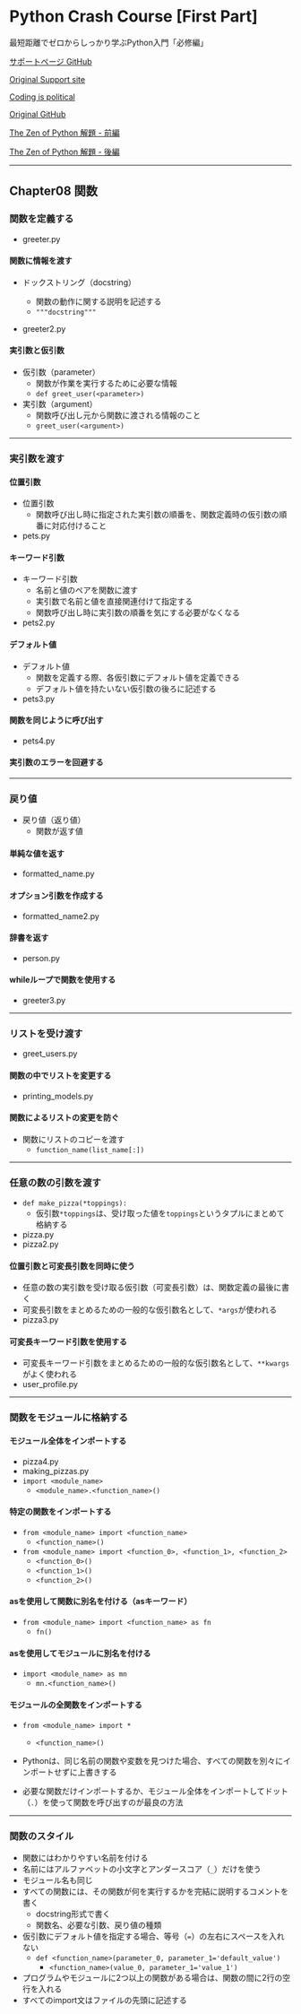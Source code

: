 # Python Crash Course [First Part]

最短距離でゼロからしっかり学ぶPython入門「必修編」

[サポートページ GitHub](https://github.com/takanory/saitan-python)

[Original Support site](https://nostarch.com/pythoncrashcourse2e)

[Coding is political](https://ehmatthes.github.io/pcc_2e/)

[Original GitHub](https://github.com/ehmatthes/pcc_2e/)

[The Zen of Python 解題 - 前編](https://atsuoishimoto.hatenablog.com/entry/20100920/1284986066)

[The Zen of Python 解題 - 後編](https://atsuoishimoto.hatenablog.com/entry/20100926/1285508015)

---

## Chapter08 関数

### 関数を定義する

- greeter.py

#### 関数に情報を渡す

- ドックストリング（docstring）
  - 関数の動作に関する説明を記述する
  - `"""docstring"""`

- greeter2.py

#### 実引数と仮引数

- 仮引数（parameter）
  - 関数が作業を実行するために必要な情報
  - `def greet_user(<parameter>)`
- 実引数（argument）
  - 関数呼び出し元から関数に渡される情報のこと
  - `greet_user(<argument>)`

---

### 実引数を渡す

#### 位置引数

- 位置引数
  - 関数呼び出し時に指定された実引数の順番を、関数定義時の仮引数の順番に対応付けること
- pets.py

#### キーワード引数

- キーワード引数
  - 名前と値のペアを関数に渡す
  - 実引数で名前と値を直接関連付けて指定する
  - 関数呼び出し時に実引数の順番を気にする必要がなくなる
- pets2.py

#### デフォルト値

- デフォルト値
  - 関数を定義する際、各仮引数にデフォルト値を定義できる
  - デフォルト値を持たいない仮引数の後ろに記述する
- pets3.py

#### 関数を同じように呼び出す

- pets4.py

#### 実引数のエラーを回避する

---

### 戻り値

- 戻り値（返り値）
  - 関数が返す値

#### 単純な値を返す

- formatted_name.py

#### オプション引数を作成する

- formatted_name2.py

#### 辞書を返す

- person.py

#### whileループで関数を使用する

- greeter3.py

---

### リストを受け渡す

- greet_users.py

#### 関数の中でリストを変更する

- printing_models.py

#### 関数によるリストの変更を防ぐ

- 関数にリストのコピーを渡す
  - `function_name(list_name[:])`

---

### 任意の数の引数を渡す

- `def make_pizza(*toppings):`
  - 仮引数`*toppings`は、受け取った値を`toppings`というタプルにまとめて格納する
- pizza.py
- pizza2.py

#### 位置引数と可変長引数を同時に使う

- 任意の数の実引数を受け取る仮引数（可変長引数）は、関数定義の最後に書く
- 可変長引数をまとめるための一般的な仮引数名として、`*args`が使われる
- pizza3.py

#### 可変長キーワード引数を使用する

- 可変長キーワード引数をまとめるための一般的な仮引数名として、`**kwargs`がよく使われる
- user_profile.py

---

### 関数をモジュールに格納する

#### モジュール全体をインポートする

- pizza4.py
- making_pizzas.py
- `import <module_name>`
  - `<module_name>.<function_name>()`

#### 特定の関数をインポートする

- `from <module_name> import <function_name>`
  - `<function_name>()`
- `from <module_name> import <function_0>, <function_1>, <function_2>`
  - `<function_0>()`
  - `<function_1>()`
  - `<function_2>()`

#### asを使用して関数に別名を付ける（asキーワード）

- `from <module_name> import <function_name> as fn`
  - `fn()`

#### asを使用してモジュールに別名を付ける

- `import <module_name> as mn`
  - `mn.<function_name>()`

#### モジュールの全関数をインポートする

- `from <module_name> import *`
  - `<function_name>()`

- Pythonは、同じ名前の関数や変数を見つけた場合、すべての関数を別々にインポートせずに上書きする
- 必要な関数だけインポートするか、モジュール全体をインポートしてドット（`.`）を使って関数を呼び出すのが最良の方法

---

### 関数のスタイル

- 関数にはわかりやすい名前を付ける
- 名前にはアルファベットの小文字とアンダースコア（`_`）だけを使う
- モジュール名も同じ
- すべての関数には、その関数が何を実行するかを完結に説明するコメントを書く
  - docstring形式で書く
  - 関数名、必要な引数、戻り値の種類
- 仮引数にデフォルト値を指定する場合、等号（`=`）の左右にスペースを入れない
  - `def <function_name>(parameter_0, parameter_1='default_value')`
    - `<function_name>(value_0, parameter_1='value_1')`
- プログラムやモジュールに2つ以上の関数がある場合は、関数の間に2行の空行を入れる
- すべてのimport文はファイルの先頭に記述する
